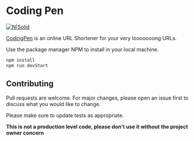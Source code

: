# Coding Pen

[![N|Solid](/readme_image.png)]()

[CodingPen](https://codingpen.netlify.app/) is an online URL Shortener for your very looooooong URLs.

Use the package manager NPM to install in your local machine.

```bash
npm install
npm run devStart
```

## Contributing

Pull requests are welcome. For major changes, please open an issue first to discuss what you would like to change.

Please make sure to update tests as appropriate.

**This is not a production level code, please don't use it without the project owner concern**
